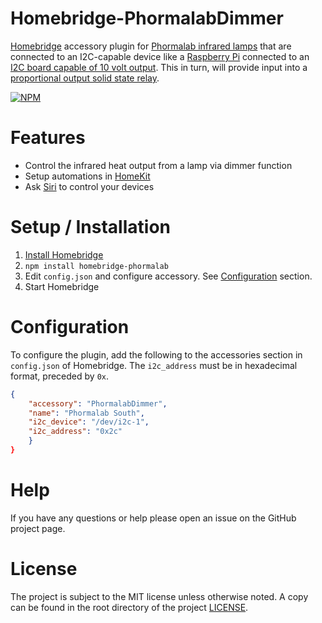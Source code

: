[Install Homebridge]: https://github.com/nfarina/homebridge#installation
[Configuration]: #Configuration


# Homebridge-PhormalabDimmer

[Homebridge](https://homebridge.io) accessory plugin for [Phormalab infrared lamps](https://www.phormalab.it) that are connected to an I2C-capable device like a [Raspberry Pi](https://www.raspberrypi.org) connected to an [I2C board capable of 10 volt output](https://www.tindie.com/products/chathura/aptinex-i2c-dac-module-0-10v-mcp4725/#specs). This in turn, will provide input into a [proportional output solid state relay](http://www.crydom.com/en/products/control-relays/pcv-series/10pcv2415/).

[![NPM](https://nodei.co/npm/homebridge-phormalabdimmer.png?compact=true)](https://npmjs.org/package/homebridge-phormalabdimmer)

# Features
* Control the infrared heat output from a lamp via dimmer function
* Setup automations in [HomeKit](https://www.apple.com/ios/home/)
* Ask [Siri](https://support.apple.com/siri) to control your devices

# Setup / Installation
1. [Install Homebridge]
2. `npm install homebridge-phormalab`
3. Edit `config.json` and configure accessory. See [Configuration](#configuration) section.
4. Start Homebridge

# Configuration

To configure the plugin, add the following to the accessories section in `config.json` of Homebridge. The `i2c_address` must be in hexadecimal format, preceded by `0x`.

```json
{
    "accessory": "PhormalabDimmer",
    "name": "Phormalab South",
    "i2c_device": "/dev/i2c-1",
    "i2c_address": "0x2c"
    }
}
```

# Help
If you have any questions or help please open an issue on the GitHub project page.

# License
The project is subject to the MIT license unless otherwise noted. A copy can be found in the root directory of the project [LICENSE](LICENSE).

